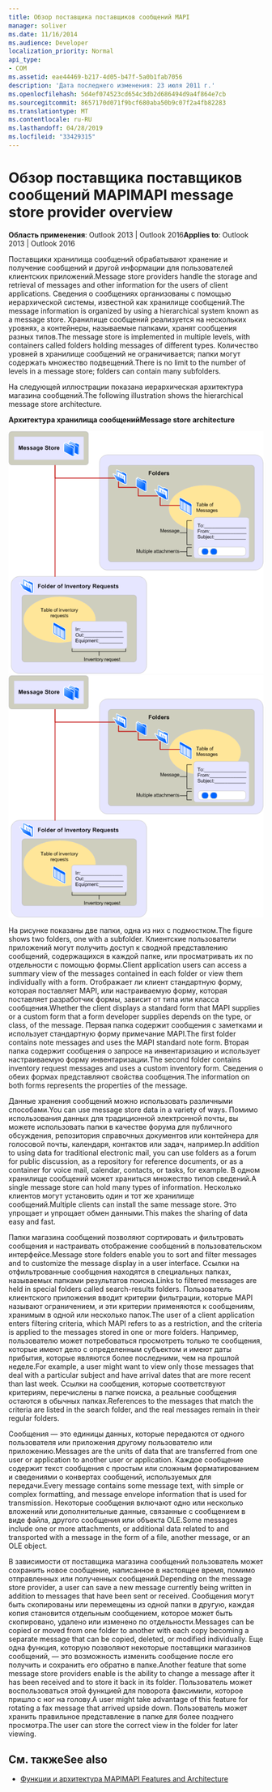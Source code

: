 ```yaml
---
title: Обзор поставщика поставщиков сообщений MAPI
manager: soliver
ms.date: 11/16/2014
ms.audience: Developer
localization_priority: Normal
api_type:
- COM
ms.assetid: eae44469-b217-4d05-b47f-5a0b1fab7056
description: 'Дата последнего изменения: 23 июля 2011 г.'
ms.openlocfilehash: 5d4ef074523cd654c3db2d686494d9a4f864e7cb
ms.sourcegitcommit: 8657170d071f9bcf680aba50b9c07f2a4fb82283
ms.translationtype: MT
ms.contentlocale: ru-RU
ms.lasthandoff: 04/28/2019
ms.locfileid: "33429315"
---
```

# <a name="mapi-message-store-provider-overview"></a><span data-ttu-id="e8aac-103">Обзор поставщика поставщиков сообщений MAPI</span><span class="sxs-lookup"><span data-stu-id="e8aac-103">MAPI message store provider overview</span></span>
  
<span data-ttu-id="e8aac-104">**Область применения**: Outlook 2013 | Outlook 2016</span><span class="sxs-lookup"><span data-stu-id="e8aac-104">**Applies to**: Outlook 2013 | Outlook 2016</span></span> 
  
<span data-ttu-id="e8aac-105">Поставщики хранилища сообщений обрабатывают хранение и получение сообщений и другой информации для пользователей клиентских приложений.</span><span class="sxs-lookup"><span data-stu-id="e8aac-105">Message store providers handle the storage and retrieval of messages and other information for the users of client applications.</span></span> <span data-ttu-id="e8aac-106">Сведения о сообщениях организованы с помощью иерархической системы, известной как хранилище сообщений.</span><span class="sxs-lookup"><span data-stu-id="e8aac-106">The message information is organized by using a hierarchical system known as a message store.</span></span> <span data-ttu-id="e8aac-107">Хранилище сообщений реализуется на нескольких уровнях, а контейнеры, называемые папками, хранят сообщения разных типов.</span><span class="sxs-lookup"><span data-stu-id="e8aac-107">The message store is implemented in multiple levels, with containers called folders holding messages of different types.</span></span> <span data-ttu-id="e8aac-108">Количество уровней в хранилище сообщений не ограничивается; папки могут содержать множество подвещений.</span><span class="sxs-lookup"><span data-stu-id="e8aac-108">There is no limit to the number of levels in a message store; folders can contain many subfolders.</span></span> 
  
<span data-ttu-id="e8aac-109">На следующей иллюстрации показана иерархическая архитектура магазина сообщений.</span><span class="sxs-lookup"><span data-stu-id="e8aac-109">The following illustration shows the hierarchical message store architecture.</span></span>
  
<span data-ttu-id="e8aac-110">**Архитектура хранилища сообщений**</span><span class="sxs-lookup"><span data-stu-id="e8aac-110">**Message store architecture**</span></span>
  
<span data-ttu-id="e8aac-111">![Архитектура архитектуры магазина](media/amapi_03.gif "сообщений")</span><span class="sxs-lookup"><span data-stu-id="e8aac-111">![Message store architecture](media/amapi_03.gif "Message store architecture")</span></span>
  
<span data-ttu-id="e8aac-112">На рисунке показаны две папки, одна из них с подмостком.</span><span class="sxs-lookup"><span data-stu-id="e8aac-112">The figure shows two folders, one with a subfolder.</span></span> <span data-ttu-id="e8aac-113">Клиентские пользователи приложений могут получить доступ к сводной представлению сообщений, содержащихся в каждой папке, или просматривать их по отдельности с помощью формы.</span><span class="sxs-lookup"><span data-stu-id="e8aac-113">Client application users can access a summary view of the messages contained in each folder or view them individually with a form.</span></span> <span data-ttu-id="e8aac-114">Отображает ли клиент стандартную форму, которая поставляет MAPI, или настраиваемую форму, которая поставляет разработчик формы, зависит от типа или класса сообщения.</span><span class="sxs-lookup"><span data-stu-id="e8aac-114">Whether the client displays a standard form that MAPI supplies or a custom form that a form developer supplies depends on the type, or class, of the message.</span></span> <span data-ttu-id="e8aac-115">Первая папка содержит сообщения с заметками и использует стандартную форму примечание MAPI.</span><span class="sxs-lookup"><span data-stu-id="e8aac-115">The first folder contains note messages and uses the MAPI standard note form.</span></span> <span data-ttu-id="e8aac-116">Вторая папка содержит сообщения о запросе на инвентаризацию и использует настраиваемую форму инвентаризации.</span><span class="sxs-lookup"><span data-stu-id="e8aac-116">The second folder contains inventory request messages and uses a custom inventory form.</span></span> <span data-ttu-id="e8aac-117">Сведения о обеих формах представляют свойства сообщения.</span><span class="sxs-lookup"><span data-stu-id="e8aac-117">The information on both forms represents the properties of the message.</span></span>
  
<span data-ttu-id="e8aac-118">Данные хранения сообщений можно использовать различными способами.</span><span class="sxs-lookup"><span data-stu-id="e8aac-118">You can use message store data in a variety of ways.</span></span> <span data-ttu-id="e8aac-119">Помимо использования данных для традиционной электронной почты, вы можете использовать папки в качестве форума для публичного обсуждения, репозитория справочных документов или контейнера для голосовой почты, календаря, контактов или задач, например.</span><span class="sxs-lookup"><span data-stu-id="e8aac-119">In addition to using data for traditional electronic mail, you can use folders as a forum for public discussion, as a repository for reference documents, or as a container for voice mail, calendar, contacts, or tasks, for example.</span></span> <span data-ttu-id="e8aac-120">В одном хранилище сообщений может храниться множество типов сведений.</span><span class="sxs-lookup"><span data-stu-id="e8aac-120">A single message store can hold many types of information.</span></span> <span data-ttu-id="e8aac-121">Несколько клиентов могут установить один и тот же хранилище сообщений.</span><span class="sxs-lookup"><span data-stu-id="e8aac-121">Multiple clients can install the same message store.</span></span> <span data-ttu-id="e8aac-122">Это упрощает и упрощает обмен данными.</span><span class="sxs-lookup"><span data-stu-id="e8aac-122">This makes the sharing of data easy and fast.</span></span> 
  
<span data-ttu-id="e8aac-123">Папки магазина сообщений позволяют сортировать и фильтровать сообщения и настраивать отображение сообщений в пользовательском интерфейсе.</span><span class="sxs-lookup"><span data-stu-id="e8aac-123">Message store folders enable you to sort and filter messages and to customize the message display in a user interface.</span></span> <span data-ttu-id="e8aac-124">Ссылки на отфильтрованные сообщения находятся в специальных папках, называемых папками результатов поиска.</span><span class="sxs-lookup"><span data-stu-id="e8aac-124">Links to filtered messages are held in special folders called search-results folders.</span></span> <span data-ttu-id="e8aac-125">Пользователь клиентского приложения вводит критерии фильтрации, которые MAPI называют ограничением, и эти критерии применяются к сообщениям, хранимым в одной или несколько папок.</span><span class="sxs-lookup"><span data-stu-id="e8aac-125">The user of a client application enters filtering criteria, which MAPI refers to as a restriction, and the criteria is applied to the messages stored in one or more folders.</span></span> <span data-ttu-id="e8aac-126">Например, пользователю может потребоваться просмотреть только те сообщения, которые имеют дело с определенным субъектом и имеют даты прибытия, которые являются более последними, чем на прошлой неделе.</span><span class="sxs-lookup"><span data-stu-id="e8aac-126">For example, a user might want to view only those messages that deal with a particular subject and have arrival dates that are more recent than last week.</span></span> <span data-ttu-id="e8aac-127">Ссылки на сообщения, которые соответствуют критериям, перечислены в папке поиска, а реальные сообщения остаются в обычных папках.</span><span class="sxs-lookup"><span data-stu-id="e8aac-127">References to the messages that match the criteria are listed in the search folder, and the real messages remain in their regular folders.</span></span>
  
<span data-ttu-id="e8aac-128">Сообщения — это единицы данных, которые передаются от одного пользователя или приложения другому пользователю или приложению.</span><span class="sxs-lookup"><span data-stu-id="e8aac-128">Messages are the units of data that are transferred from one user or application to another user or application.</span></span> <span data-ttu-id="e8aac-129">Каждое сообщение содержит текст сообщения с простым или сложным форматированием и сведениями о конвертах сообщений, используемых для передачи.</span><span class="sxs-lookup"><span data-stu-id="e8aac-129">Every message contains some message text, with simple or complex formatting, and message envelope information that is used for transmission.</span></span> <span data-ttu-id="e8aac-130">Некоторые сообщения включают одно или несколько вложений или дополнительные данные, связанные с сообщением в виде файла, другого сообщения или объекта OLE.</span><span class="sxs-lookup"><span data-stu-id="e8aac-130">Some messages include one or more attachments, or additional data related to and transported with a message in the form of a file, another message, or an OLE object.</span></span> 
  
<span data-ttu-id="e8aac-131">В зависимости от поставщика магазина сообщений пользователь может сохранить новое сообщение, написанное в настоящее время, помимо отправленных или полученных сообщений.</span><span class="sxs-lookup"><span data-stu-id="e8aac-131">Depending on the message store provider, a user can save a new message currently being written in addition to messages that have been sent or received.</span></span> <span data-ttu-id="e8aac-132">Сообщения могут быть скопированы или перемещены из одной папки в другую, каждая копия становится отдельным сообщением, которое может быть скопировано, удалено или изменено по отдельности.</span><span class="sxs-lookup"><span data-stu-id="e8aac-132">Messages can be copied or moved from one folder to another with each copy becoming a separate message that can be copied, deleted, or modified individually.</span></span> <span data-ttu-id="e8aac-133">Еще одна функция, которую позволяют некоторые поставщики магазинов сообщений, — это возможность изменить сообщение после его получить и сохранить его обратно в папке.</span><span class="sxs-lookup"><span data-stu-id="e8aac-133">Another feature that some message store providers enable is the ability to change a message after it has been received and to store it back in its folder.</span></span> <span data-ttu-id="e8aac-134">Пользователь может воспользоваться этой функцией для поворота факсимили, которое пришло с ног на голову.</span><span class="sxs-lookup"><span data-stu-id="e8aac-134">A user might take advantage of this feature for rotating a fax message that arrived upside down.</span></span> <span data-ttu-id="e8aac-135">Пользователь может хранить правильное представление в папке для более позднего просмотра.</span><span class="sxs-lookup"><span data-stu-id="e8aac-135">The user can store the correct view in the folder for later viewing.</span></span> 
  
## <a name="see-also"></a><span data-ttu-id="e8aac-136">См. также</span><span class="sxs-lookup"><span data-stu-id="e8aac-136">See also</span></span>

- [<span data-ttu-id="e8aac-137">Функции и архитектура MAPI</span><span class="sxs-lookup"><span data-stu-id="e8aac-137">MAPI Features and Architecture</span></span>](mapi-features-and-architecture.md)

